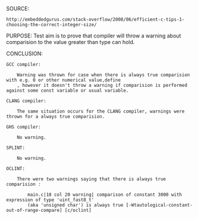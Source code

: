 SOURCE:

    http://embeddedgurus.com/stack-overflow/2008/06/efficient-c-tips-1-choosing-the-correct-integer-size/

PURPOSE:
    Test aim is to prove that compiler will throw a warning about comparision to the value greater than
    type can hold.

CONCLUSION:

    GCC compiler:

        Warning was thrown for case when there is always true comparision with e.g. 0 or other numerical value,define
        , however it doesn't throw a warning if comparision is performed against some const variable or usual variable.

    CLANG compiler:

        The same situation occurs for the CLANG compiler, warnings were thrown for a always true comparision.

    GHS compiler:

        No warning.

    SPLINT:

        No warning.

    OCLINT:

        There were two warnings saying that there is always true comparision :

            main.c|18 col 20 warning| comparison of constant 3000 with expression of type 'uint_fast8_t' 
            (aka 'unsigned char') is always true [-Wtautological-constant-out-of-range-compare] [c/oclint]
